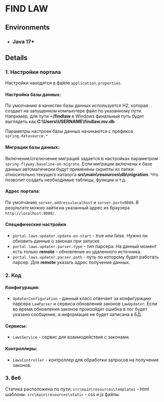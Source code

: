 # FIND LAW

## Environments

* ### Java 17+

## Details

### 1. Настройки портала

Настройки находятся в файле `application.properties`.

#### Настройка базы данных:

По умолчанию в качестве базы данных используется H2, которая создает на запущенном компьютере файл по указанному пути.
Например, для пути **~/findlaw** в Windows финальный путь будет выглядеть как **C:\Users\USERNAME\findlaw.mv.db**

Параметры настроек базы данных начинаются с префикса `spring.datasource.*`

#### Миграции базы данных:

Включение/отключение миграций задается в настройках параметром `spring.flyway.baseline-on-migrate`.
Если миграции включены к базе данных автоматически будут применены скрипты из папки относительно текущего каталога
**src\main\resources\db\migration**. Что позволит создать необходимые таблицы, функции и т.д.

#### Адрес портала:

По умолчанию `server.address=localhost` и `server.port=8080`.
В результате можно зайти на указанный адрес из браузера `http://localhost:8080/`.

#### Специфические настройки

* `portal.laws.updater.update-on-start` - true или false. Нужно ли обновить данные о законах при запуске.
* `portal.laws.updater.parser.type` - тип парсера. На данный момент есть только **remote** - обновление из удаленного источника.
* `portal.laws.updater.parser.path` - путь по которому будет работать парсер. Для **remote** указать адрес получения данных.

### 2. Код

#### Конфигурация:

* `UpdaterConfiguration` - данный класс отвечает за конфигурацию парсера `LawParser` и сервиса обновлений законов `LawUpdater`.
Если во время обновления законов произойдет ошибка в лог будет указано сообщение, а информация не будет записана в БД.

#### Сервисы:

* `LawsService` - сервис для взаимодействия с законами.

#### Контроллеры:

* `LawsController` - контроллер для обработки запросов на получение законов.

### 3. Веб

Статика расположена по пути: `src\main\resources\templates` - html шаблоны. `src\main\resources\static` - css и js файлы.